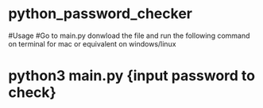 # python_password_checker

#Usage
#Go to main.py donwload the file and run the following command on terminal for mac or equivalent on windows/linux

# python3 main.py {input password to check} 
